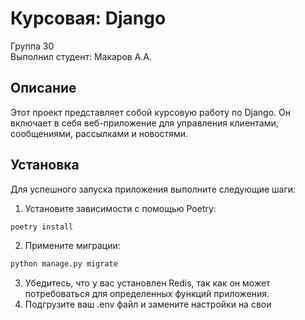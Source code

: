 # Курсовая: Django

Группа 30  
Выполнил студент: Макаров А.А.

## Описание

Этот проект представляет собой курсовую работу по Django. Он включает в себя веб-приложение для управления клиентами, сообщениями, рассылками и новостями.

## Установка

Для успешного запуска приложения выполните следующие шаги:

1. Установите зависимости с помощью Poetry:
```bash
poetry install
```
2. Примените миграции:
```bash
python manage.py migrate
```
3. Убедитесь, что у вас установлен Redis, так как он может потребоваться для определенных функций приложения.
4. Подгрузите ваш .env файл и замените настройки на свои



